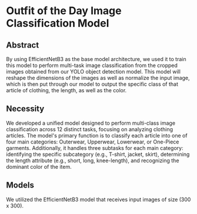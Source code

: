 # Outfit of the Day Image Classification Model

## Abstract
By using EfficientNetB3 as the base model architecture, we used it to train this model to perform multi-task image classification from the cropped images obtained from our YOLO object detection model. This model will reshape the dimensions of the images as well as normalize the input image, which is then put through our model to output the specific class of that article of clothing, the length, as well as the color. 

## Necessity
We developed a unified model designed to perform multi-class image classification across 12 distinct tasks, focusing on analyzing clothing articles. The model's primary function is to classify each article into one of four main categories: Outerwear, Upperwear, Lowerwear, or One-Piece garments. Additionally, it handles three subtasks for each main category: identifying the specific subcategory (e.g., T-shirt, jacket, skirt), determining the length attribute (e.g., short, long, knee-length), and recognizing the dominant color of the item.

## Models
We utilized the EfficientNetB3 model that receives input images of size (300 x 300). 